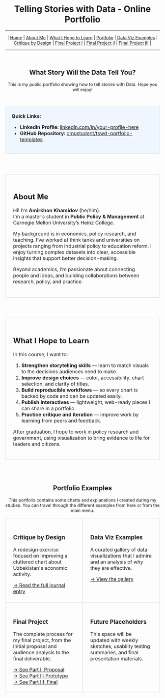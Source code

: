 <div align="center">

# Telling Stories with Data - Online Portfolio

---

| [Home](https://cmustudent.github.io/tswd-portfolio-templates/) | [About Me](#about-me) | [What I Hope to Learn](#what-i-hope-to-learn) | [Portfolio](#portfolio) | [Data Viz Examples](dataviz-examples) | [Critique by Design](critique-by-design) | [Final Project I](final-project-part-one) | [Final Project II](final-project-part-two) | [Final Project III](final-project-part-three) |

---
<br>

<h2>What Story Will the Data Tell You?</h2>

<p>This is my public portfolio showing how to tell stories with Data. Hope you will enjoy!</p>

<br>

<table width="80%">
  <tr>
    <td style="background-color: #f0f6ff; border: 1px solid #c8e1ff; border-radius: 6px; padding: 20px;">
      <b>Quick Links:</b>
      <ul>
        <li><b>LinkedIn Profile:</b> <a href="https://www.linkedin.com/in/your-profile-here/">linkedin.com/in/your-profile-here</a></li>
        <li><b>GitHub Repository:</b> <a href="https://github.com/cmustudent/tswd-portfolio-templates/">cmustudent/tswd-portfolio-templates</a></li>
      </ul>
    </td>
  </tr>
</table>

</div>

<br><br>

<div align="center">
<table width="80%">
  <tr>
    <td style="border: 1px solid #d0d7de; border-radius: 6px; padding: 25px;">
      <h2>About Me</h2>
      <p>Hi! I’m <strong>Amirkhon Khamidov</strong> (he/him).<br>
      I’m a master’s student in <strong>Public Policy & Management</strong> at Carnegie Mellon University’s Heinz College.</p>
      <p>My background is in economics, policy research, and teaching. I’ve worked at think tanks and universities on projects ranging from industrial policy to education reform. I enjoy turning complex datasets into clear, accessible insights that support better decision-making.</p>
      <p>Beyond academics, I’m passionate about connecting people and ideas, and building collaborations between research, policy, and practice.</p>
    </td>
  </tr>
</table>
</div>

<br><br>

<div align="center">
<table width="80%">
  <tr>
    <td style="border: 1px solid #d0d7de; border-radius: 6px; padding: 25px;">
      <h2>What I Hope to Learn</h2>
      <p>In this course, I want to:</p>
      <ol>
        <li><strong>Strengthen storytelling skills</strong> — learn to match visuals to the decisions audiences need to make.</li>
        <li><strong>Improve design choices</strong> — color, accessibility, chart selection, and clarity of titles.</li>
        <li><strong>Build reproducible workflows</strong> — so every chart is backed by code and can be updated easily.</li>
        <li><strong>Publish interactives</strong> — lightweight, web-ready pieces I can share in a portfolio.</li>
        <li><strong>Practice critique and iteration</strong> — improve work by learning from peers and feedback.</li>
      </ol>
      <p>After graduation, I hope to work in policy research and government, using visualization to bring evidence to life for leaders and citizens.</p>
    </td>
  </tr>
</table>
</div>

<br><br>

<div align="center">
<h2>Portfolio Examples</h2>
<p>This portfolio contains some charts and explanations I created during my studies. You can travel through the different examples from here or from the main menu.</p>

<table width="80%">
  <tr>
    <td width="50%" style="border: 1px solid #d0d7de; border-radius: 6px; padding: 25px;" valign="top">
      <h3>Critique by Design</h3>
      <p>A redesign exercise focused on improving a cluttered chart about Uzbekistan's economic activity.</p>
      <a href="critique-by-design">→ Read the full journal entry</a>
    </td>
    <td width="50%" style="border: 1px solid #d0d7de; border-radius: 6px; padding: 25px;" valign="top">
      <h3>Data Viz Examples</h3>
      <p>A curated gallery of data visualizations that I admire and an analysis of why they are effective.</p>
      <a href="dataviz-examples">→ View the gallery</a>
    </td>
  </tr>
  <tr>
    <td width="50%" style="border: 1px solid #d0d7de; border-radius: 6px; padding: 25px;" valign="top">
      <h3>Final Project</h3>
      <p>The complete process for my final project, from the initial proposal and audience analysis to the final deliverable.</p>
      <a href="final-project-part-one">→ See Part I: Proposal</a><br>
      <a href="final-project-part-two">→ See Part II: Prototype</a><br>
      <a href="final-project-part-three">→ See Part III: Final</a>
    </td>
    <td width="50%" style="border: 1px solid #d0d7de; border-radius: 6px; padding: 25px;" valign="top">
      <h3>Future Placeholders</h3>
      <p>This space will be updated with weekly sketches, usability testing summaries, and final presentation materials.</p>
    </td>
  </tr>
</table>

</div>
